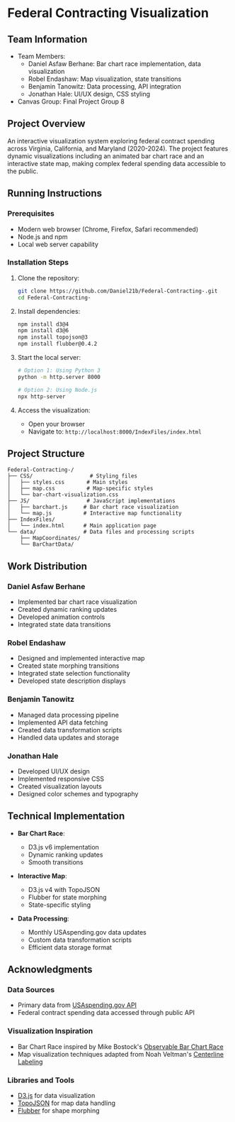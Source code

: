 # Federal Contracting Visualization

## Team Information
- Team Members: 
  - Daniel Asfaw Berhane: Bar chart race implementation, data visualization
  - Robel Endashaw: Map visualization, state transitions
  - Benjamin Tanowitz: Data processing, API integration
  - Jonathan Hale: UI/UX design, CSS styling
- Canvas Group: Final Project Group 8

## Project Overview
An interactive visualization system exploring federal contract spending across Virginia, California, and Maryland (2020-2024). The project features dynamic visualizations including an animated bar chart race and an interactive state map, making complex federal spending data accessible to the public.

## Running Instructions

### Prerequisites
- Modern web browser (Chrome, Firefox, Safari recommended)
- Node.js and npm
- Local web server capability

### Installation Steps
1. Clone the repository:
   ```bash
   git clone https://github.com/Daniel21b/Federal-Contracting-.git
   cd Federal-Contracting-
   ```

2. Install dependencies:
   ```bash
   npm install d3@4
   npm install d3@6
   npm install topojson@3
   npm install flubber@0.4.2
   ```

3. Start the local server:
   ```bash
   # Option 1: Using Python 3
   python -m http.server 8000
   
   # Option 2: Using Node.js
   npx http-server
   ```

4. Access the visualization:
   - Open your browser
   - Navigate to: `http://localhost:8000/IndexFiles/index.html`

## Project Structure
```
Federal-Contracting-/
├── CSS/                  # Styling files
│   ├── styles.css       # Main styles
│   ├── map.css          # Map-specific styles
│   └── bar-chart-visualization.css
├── JS/                  # JavaScript implementations
│   ├── barchart.js     # Bar chart race visualization
│   └── map.js          # Interactive map functionality
├── IndexFiles/
│   └── index.html      # Main application page
└── data/               # Data files and processing scripts
    ├── MapCoordinates/
    └── BarChartData/
```

## Work Distribution

### Daniel Asfaw Berhane
- Implemented bar chart race visualization
- Created dynamic ranking updates
- Developed animation controls
- Integrated state data transitions

### Robel Endashaw
- Designed and implemented interactive map
- Created state morphing transitions
- Integrated state selection functionality
- Developed state description displays

### Benjamin Tanowitz
- Managed data processing pipeline
- Implemented API data fetching
- Created data transformation scripts
- Handled data updates and storage

### Jonathan Hale
- Developed UI/UX design
- Implemented responsive CSS
- Created visualization layouts
- Designed color schemes and typography

## Technical Implementation
- **Bar Chart Race**: 
  - D3.js v6 implementation
  - Dynamic ranking updates
  - Smooth transitions
  
- **Interactive Map**: 
  - D3.js v4 with TopoJSON
  - Flubber for state morphing
  - State-specific styling

- **Data Processing**:
  - Monthly USAspending.gov data updates
  - Custom data transformation scripts
  - Efficient data storage format

## Acknowledgments

### Data Sources
- Primary data from [USAspending.gov API](https://www.usaspending.gov/download_center/custom_award_data)
- Federal contract spending data accessed through public API

### Visualization Inspiration
- Bar Chart Race inspired by Mike Bostock's [Observable Bar Chart Race](https://observablehq.com/@d3/bar-chart-race-explained)
- Map visualization techniques adapted from Noah Veltman's [Centerline Labeling](https://observablehq.com/@veltman/centerline-labeling)

### Libraries and Tools
- [D3.js](https://d3js.org/) for data visualization
- [TopoJSON](https://github.com/topojson/topojson) for map data handling
- [Flubber](https://github.com/veltman/flubber) for shape morphing




